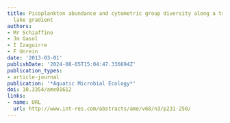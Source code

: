 ```yaml
---
title: Picoplankton abundance and cytometric group diversity along a trophic and latitudinal
  lake gradient
authors:
- Mr Schiaffino
- Jm Gasol
- I Izaguirre
- F Unrein
date: '2013-03-01'
publishDate: '2024-08-05T15:04:47.336694Z'
publication_types:
- article-journal
publication: '*Aquatic Microbial Ecology*'
doi: 10.3354/ame01612
links:
- name: URL
  url: http://www.int-res.com/abstracts/ame/v68/n3/p231-250/
---
```

